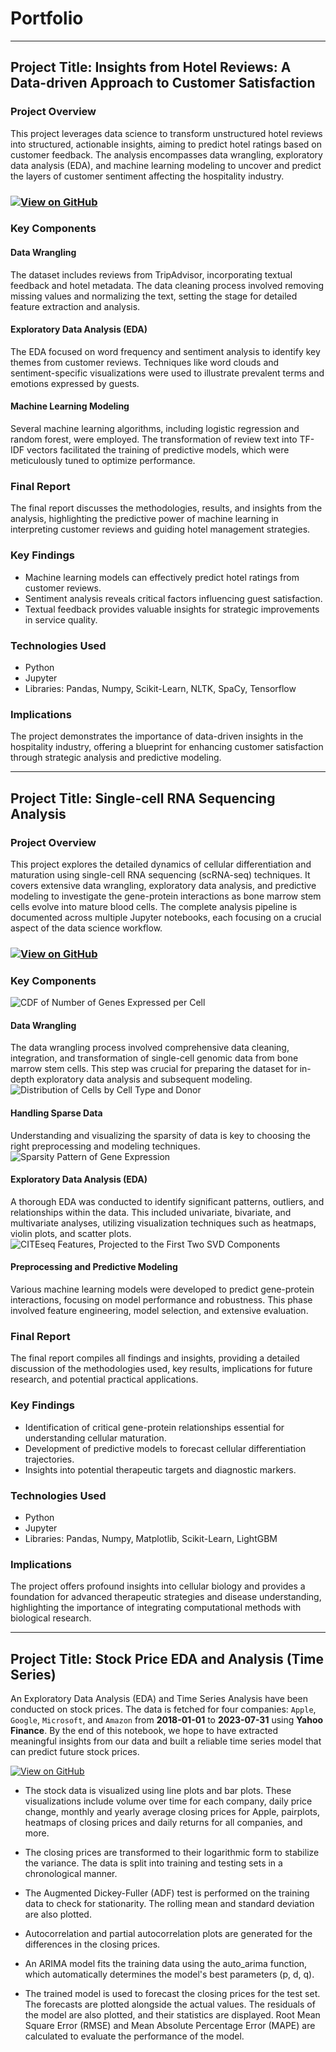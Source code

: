 # Portfolio

---

## Project Title: **Insights from Hotel Reviews: A Data-driven Approach to Customer Satisfaction**

### Project Overview

This project leverages data science to transform unstructured hotel reviews into structured, actionable insights, aiming to predict hotel ratings based on customer feedback. The analysis encompasses data wrangling, exploratory data analysis (EDA), and machine learning modeling to uncover and predict the layers of customer sentiment affecting the hospitality industry.

### [![View on GitHub](https://img.shields.io/badge/GitHub-View_on_GitHub-blue?logo=GitHub)](https://github.com/MJTGhasemi/Hotel_Reviews)

### Key Components

#### Data Wrangling
The dataset includes reviews from TripAdvisor, incorporating textual feedback and hotel metadata. The data cleaning process involved removing missing values and normalizing the text, setting the stage for detailed feature extraction and analysis.

#### Exploratory Data Analysis (EDA)
The EDA focused on word frequency and sentiment analysis to identify key themes from customer reviews. Techniques like word clouds and sentiment-specific visualizations were used to illustrate prevalent terms and emotions expressed by guests.

#### Machine Learning Modeling
Several machine learning algorithms, including logistic regression and random forest, were employed. The transformation of review text into TF-IDF vectors facilitated the training of predictive models, which were meticulously tuned to optimize performance.

### Final Report
The final report discusses the methodologies, results, and insights from the analysis, highlighting the predictive power of machine learning in interpreting customer reviews and guiding hotel management strategies.

### Key Findings
- Machine learning models can effectively predict hotel ratings from customer reviews.
- Sentiment analysis reveals critical factors influencing guest satisfaction.
- Textual feedback provides valuable insights for strategic improvements in service quality.

### Technologies Used
- Python
- Jupyter
- Libraries: Pandas, Numpy, Scikit-Learn, NLTK, SpaCy, Tensorflow

### Implications
The project demonstrates the importance of data-driven insights in the hospitality industry, offering a blueprint for enhancing customer satisfaction through strategic analysis and predictive modeling.

---

## Project Title: **Single-cell RNA Sequencing Analysis**

### Project Overview

This project explores the detailed dynamics of cellular differentiation and maturation using single-cell RNA sequencing (scRNA-seq) techniques. It covers extensive data wrangling, exploratory data analysis, and predictive modeling to investigate the gene-protein interactions as bone marrow stem cells evolve into mature blood cells. The complete analysis pipeline is documented across multiple Jupyter notebooks, each focusing on a crucial aspect of the data science workflow.

### [![View on GitHub](https://img.shields.io/badge/GitHub-View_on_GitHub-blue?logo=GitHub)](https://github.com/MJTGhasemi/ScRNA-Sequencing)

### Key Components
![CDF of Number of Genes Expressed per Cell](Images/RNA_CDF.jpg)

#### Data Wrangling
The data wrangling process involved comprehensive data cleaning, integration, and transformation of single-cell genomic data from bone marrow stem cells. This step was crucial for preparing the dataset for in-depth exploratory data analysis and subsequent modeling.
![Distribution of Cells by Cell Type and Donor](Images/RNA_Distribution.jpg)

#### Handling Sparse Data
Understanding and visualizing the sparsity of data is key to choosing the right preprocessing and modeling techniques.
![Sparsity Pattern of Gene Expression](Images/RNA_Pattern_Training.jpg)

#### Exploratory Data Analysis (EDA)
A thorough EDA was conducted to identify significant patterns, outliers, and relationships within the data. This included univariate, bivariate, and multivariate analyses, utilizing visualization techniques such as heatmaps, violin plots, and scatter plots.
![CITEseq Features, Projected to the First Two SVD Components](Images/RNA_SVD.jpg)

#### Preprocessing and Predictive Modeling
Various machine learning models were developed to predict gene-protein interactions, focusing on model performance and robustness. This phase involved feature engineering, model selection, and extensive evaluation.

### Final Report
The final report compiles all findings and insights, providing a detailed discussion of the methodologies used, key results, implications for future research, and potential practical applications.

### Key Findings
- Identification of critical gene-protein relationships essential for understanding cellular maturation.
- Development of predictive models to forecast cellular differentiation trajectories.
- Insights into potential therapeutic targets and diagnostic markers.

### Technologies Used
- Python
- Jupyter
- Libraries: Pandas, Numpy, Matplotlib, Scikit-Learn, LightGBM

### Implications
The project offers profound insights into cellular biology and provides a foundation for advanced therapeutic strategies and disease understanding, highlighting the importance of integrating computational methods with biological research.

---

## Project Title: **Stock Price EDA and Analysis (Time Series)**

An Exploratory Data Analysis (EDA) and Time Series Analysis have been conducted on stock prices. The data is fetched for four companies: `Apple`, `Google`, `Microsoft`, and `Amazon` from **2018-01-01** to **2023-07-31** using **Yahoo Finance**. By the end of this notebook, we hope to have extracted meaningful insights from our data and built a reliable time series model that can predict future stock prices.

[![View on GitHub](https://img.shields.io/badge/GitHub-View_on_GitHub-blue?logo=GitHub)](https://github.com/MJTGhasemi/ML_Projects/tree/main/Stocks%20Analysis)

- The stock data is visualized using line plots and bar plots. These visualizations include volume over time for each company, daily price change, monthly and yearly average closing prices for Apple, pairplots, heatmaps of closing prices and daily returns for all companies, and more.

- The closing prices are transformed to their logarithmic form to stabilize the variance. The data is split into training and testing sets in a chronological manner.

- The Augmented Dickey-Fuller (ADF) test is performed on the training data to check for stationarity. The rolling mean and standard deviation are also plotted.

- Autocorrelation and partial autocorrelation plots are generated for the differences in the closing prices.

- An ARIMA model fits the training data using the auto_arima function, which automatically determines the model's best parameters (p, d, q).

- The trained model is used to forecast the closing prices for the test set. The forecasts are plotted alongside the actual values. The residuals of the model are also plotted, and their statistics are displayed. Root Mean Square Error (RMSE) and Mean Absolute Percentage Error (MAPE) are calculated to evaluate the performance of the model.


